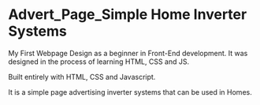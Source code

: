 # Advert_Page_Simple Home Inverter Systems

 My First Webpage Design as a beginner in Front-End development.
 It was designed in the process of learning HTML, CSS and JS.

 Built entirely with HTML, CSS and Javascript.

 It is a simple page advertising inverter systems that can be used in Homes.
